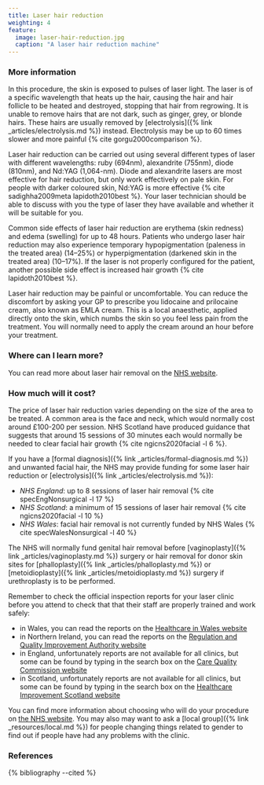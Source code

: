 ```yaml
---
title: Laser hair reduction
weighting: 4
feature:
  image: laser-hair-reduction.jpg
  caption: "A laser hair reduction machine"
---
```


### More information

In this procedure, the skin is exposed to pulses of laser light. The laser is of a specific wavelength that heats up the hair, causing the hair and hair follicle to be heated and destroyed, stopping that hair from regrowing. It is unable to remove hairs that are not dark, such as ginger, grey, or blonde hairs. These hairs are usually removed by [electrolysis]({% link _articles/electrolysis.md %}) instead. Electrolysis may be up to 60 times slower and more painful {% cite gorgu2000comparison %}.

Laser hair reduction can be carried out using several different types of laser with different wavelengths: ruby (694nm), alexandrite (755nm), diode (810nm), and Nd:YAG (1,064-nm). Diode and alexandrite lasers are most effective for hair reduction, but only work effectively on pale skin. For people with darker coloured skin, Nd:YAG is more effective {% cite sadighha2009meta lapidoth2010best %}. Your laser technician should be able to discuss with you the type of laser they have available and whether it will be suitable for you.

Common side effects of laser hair reduction are erythema (skin redness) and edema (swelling) for up to 48 hours. Patients who undergo laser hair reduction may also experience temporary hypopigmentation (paleness in the treated area) (14–25%) or hyperpigmentation (darkened skin in the treated area) (10–17%). If the laser is not properly configured for the patient, another possible side effect is increased hair growth {% cite lapidoth2010best %}.

Laser hair reduction may be painful or uncomfortable. You can reduce the discomfort by asking your GP to prescribe you lidocaine and prilocaine cream, also known as EMLA cream. This is a local anaesthetic, applied directly onto the skin, which numbs the skin so you feel less pain from the treatment. You will normally need to apply the cream around an hour before your treatment.

### Where can I learn more?

You can read more about laser hair removal on the [NHS website](http://www.nhs.uk/Conditions/cosmetic-treatments-guide/Pages/laser-hair-removal.aspx).

### How much will it cost?

The price of laser hair reduction varies depending on the size of the area to be treated. A common area is the face and neck, which would normally cost around £100-200 per session. NHS Scotland have produced guidance that suggests that around 15 sessions of 30 minutes each would normally be needed to clear facial hair growth {% cite ngicns2020facial -l 6 %}.

If you have a [formal diagnosis]({% link _articles/formal-diagnosis.md %}) and unwanted facial hair, the NHS may provide funding for some laser hair reduction or [electrolysis]({% link _articles/electrolysis.md %}):

- *NHS England*: up to 8 sessions of laser hair removal {% cite specEngNonsurgical -l 17 %}
- *NHS Scotland*: a minimum of 15 sessions of laser hair removal {% cite ngicns2020facial -l 10 %}
- *NHS Wales*: facial hair removal is not currently funded by NHS Wales {% cite specWalesNonsurgical -l 40 %}

The NHS will normally fund genital hair removal before [vaginoplasty]({% link _articles/vaginoplasty.md %}) surgery or hair removal for donor skin sites for [phalloplasty]({% link _articles/phalloplasty.md %}) or [metoidioplasty]({% link _articles/metoidioplasty.md %}) surgery if urethroplasty is to be performed.

Remember to check the official inspection reports for your laser clinic before you attend to check that that their staff are properly trained and work safely:

- in Wales, you can read the reports on the [Healthcare in Wales website](http://hiw.org.uk/find-service/?lang=en)
- in Northern Ireland, you can read the reports on the [Regulation and Quality Improvement Authority website](https://rqia.org.uk/inspections/view-inspections-as/map/?listing=1)
- in England, unfortunately reports are not available for all clinics, but some can be found by typing in the search box on the [Care Quality Commission website](https://www.cqc.org.uk)
- in Scotland, unfortunately reports are not available for all clinics, but some can be found by typing in the search box on the [Healthcare Improvement Scotland website](http://www.healthcareimprovementscotland.org/our_work/inspecting_and_regulating_care/independent_healthcare/find_a_provider_or_service.aspx)

You can find more information about choosing who will do your procedure on [the NHS website](https://www.nhs.uk/conditions/cosmetic-procedures/choosing-who-will-do-your-procedure/). You may also may want to ask a [local group]({% link _resources/local.md %}) for people changing things related to gender to find out if people have had any problems with the clinic.

### References

{% bibliography --cited %}